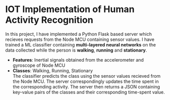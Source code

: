# IOT Implementation of Human Activity Recognition
In this project, I have implemented a Python Flask based server which recieves requests from the Node MCU containing sensor values.
I have trained a ML classifier containing **multi-layered neural networks** on the data collected while the person is **walking**, **running** and **stationary**.<br />
- **Features**: Inertial signals obtained from the accelerometer and gyroscope of Node MCU
- **Classes**: Walking, Running, Stationary<br />
The classifier predicts the class using the sensor values recieved from the Node MCU.
The server correspondingly updates the time spent in the corresponding activity.
The server then returns a JSON containing key-value pairs of the classes and their corresponding time-spent value.
